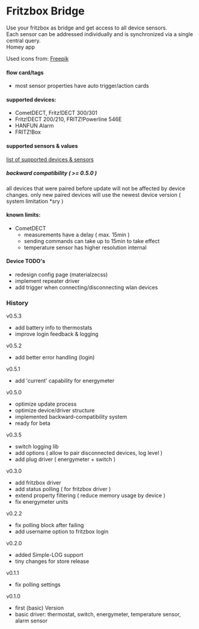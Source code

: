 # Fritzbox Bridge

Use your fritzbox as bridge and get access to all device sensors.<br>
Each sensor can be addressed individually and is synchronized via a single central query.
<br>Homey app

Used icons from: <a href="http://flaticon.com">Freepik</a>

#### flow card/tags
* most sensor properties have auto trigger/action cards

#### supported devices:
* CometDECT, Fritz!DECT 300/301
* Fritz!DECT 200/210, FRITZ!Powerline 546E
* HANFUN Alarm
* FRITZ!Box 

#### supported sensors & values
[list of supported devices & sensors](https://github.com/puschie286/fritzbox-bridge/wiki/Supported-devices-&-sensors) 

  
##### backward compatibility ( >= 0.5.0 )  
all devices that were paired before update will not be affected by device changes.
only new paired devices will use the newest device version ( system limitation *sry )

#### known limits:
* CometDECT
  * measurements have a delay ( max. 15min )
  * sending commands can take up to 15min to take effect
  * temperature sensor has higher resolution internal
  
#### Device TODO's
* redesign config page (materialzecss)
* implement repeater driver
* add trigger when connecting/disconnecting wlan devices

### History

v0.5.3
* add battery info to thermostats
* improve login feedback & logging

v0.5.2
* add better error handling (login)

v0.5.1
* add 'current' capability for energymeter

v0.5.0
* optimize update process
* optimize device/driver structure
* implemented backward-compatibility system
* ready for beta

v0.3.5
* switch logging lib
* add options ( allow to pair disconnected devices, log level )
* add plug driver ( energymeter + switch )

v0.3.0
* add fritzbox driver
* add status polling ( for fritzbox driver )
* extend property filtering ( reduce memory usage by device )
* fix energymeter units

v0.2.2
* fix polling block after failing
* add username option to fritzbox login

v0.2.0
* added Simple-LOG support
* tiny changes for store release

v0.1.1
* fix polling settings

v0.1.0
* first (basic) Version
* basic driver: thermostat, switch, energymeter, temperature sensor, alarm sensor
